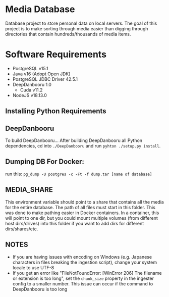 # Media Database
Database project to store personal data on local servers. The goal of this project is to make sorting through media easier than digging through directories that contain hundreds/thousands of media items.

# Software Requirements
 - PostgreSQL v15.1
 - Java v16 (Adopt Open JDK)
 - PostgreSQL JDBC Driver 42.5.1
 - DeepDanbooru 1.0
   - Cuda v11.2
 - NodeJS v18.13.0

## Installing Python Requirements

## DeepDanbooru
To build DeepDanbooru...
After building DeepDanbooru all Python dependencies, cd into `./DeepDanbooru` and run `pyhton ./setup.py install`. 

## Dumping DB For Docker:
run this:
`pg_dump -U postgres -c -Ft -f dump.tar [name of database]`

## MEDIA_SHARE
This environment variable should point to a share that contains all the media for the entire database. The path of all files must start in this folder. This was done to make pathing easier in Docker containers.
In a container, this will point to one dir, but you could mount multiple volumes (from different host dirs/drives) into this folder if you want to add dirs for different dirs/shares/etc.

## NOTES
 - If you are having issues with encoding on Windows (e.g. Japanese characters in files breaking the ingestion script), change your system locale to use UTF-8
 - If you get an error like "FileNotFoundError: [WinError 206] The filename or extension is too long", set the `chunk_size` property in the ingester config to a smaller
  number. This issue can occur if the command to DeepDanbooru is too long